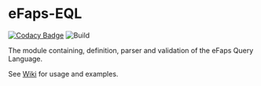 # eFaps-EQL

[![Codacy Badge](https://api.codacy.com/project/badge/Grade/d6a6694c84ed42b8bba15846261a4d57)](https://www.codacy.com/app/eFaps/eFaps-EQL?utm_source=github.com&amp;utm_medium=referral&amp;utm_content=eFaps/eFaps-EQL&amp;utm_campaign=Badge_Grade)
![Build](https://github.com/eFaps/eFaps-EQL/workflows/Build/badge.svg)


The module containing, definition, parser and validation of the eFaps Query Language.

See [Wiki](https://github.com/eFaps/eFaps-EQL/wiki) for usage and examples.
